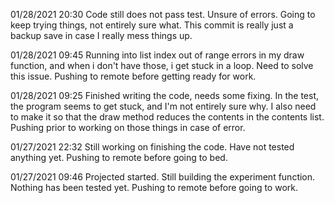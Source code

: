 01/28/2021 20:30
Code still does not pass test. Unsure of errors. Going to keep trying things, not entirely sure what. This commit is really just a backup save in case I really mess things up.

01/28/2021 09:45
Running into list index out of range errors in my draw function, and when i don't have those, i get stuck in a loop. Need to solve this issue. Pushing to remote before getting ready for work.

01/28/2021 09:25
Finished writing the code, needs some fixing. In the test, the program seems to get stuck, and I'm not entirely sure why. I also need to make it so that the draw method reduces the contents in the contents list. Pushing prior to working on those things in case of error.

01/27/2021 22:32
Still working on finishing the code. Have not tested anything yet. Pushing to remote before going to bed.

01/27/2021 09:46
Projected started. Still building the experiment function. Nothing has been tested yet. Pushing to remote before going to work.
